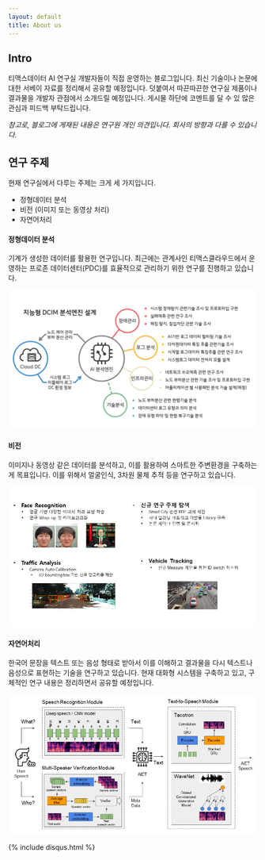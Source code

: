 ```yaml
---
layout: default
title: About us
---
```


## Intro

티맥스데이터 AI 연구실 개발자들이 직접 운영하는 블로그입니다. 최신 기술이나 논문에 대한 서베이 자료를 정리해서 공유할 예정입니다.
덧붙여서 따끈따끈한 연구실 제품이나 결과물을 개발자 관점에서 소개드릴 예정입니다. 게시물 하단에 코멘트를 달 수 있 많은 관심과 피드백 부탁드립니다.

*참고로, 블로그에 게재된 내용은 연구원 개인 의견입니다. 회사의 방향과 다를 수 있습니다.*

## 연구 주제

현재 연구실에서 다루는 주제는 크게 세 가지입니다. 

- 정형데이터 분석
- 비전 (이미지 또는 동영상 처리)
- 자연어처리

#### 정형데이터 분석

기계가 생성한 데이터를 활용한 연구입니다. 최근에는 관계사인 티맥스클라우드에서 운영하는 프로존 데이터센터(PDC)를 효율적으로 관리하기 위한 연구를 진행하고 있습니다.

![DCIM](/assets/img/about/dcim.png)

#### 비전

이미지나 동영상 같은 데이터를 분석하고, 이를 활용하여 스마트한 주변환경을 구축하는게 목표입니다.
이를 위해서 얼굴인식, 3차원 물체 추적 등을 연구하고 있습니다.

![Vision](/assets/img/about/vision.jpg)

#### 자연어처리

한국어 문장을 텍스트 또는 음성 형태로 받아서 이를 이해하고 결과물을 다시 텍스트나 음성으로 표현하는 기술을 연구하고 있습니다.
현재 대화형 시스템을 구축하고 있고, 구체적인 연구 내용은 정리하면서 공유할 예정입니다.

![NLP](/assets/img/about/nlp.jpg)

{% include disqus.html %}
